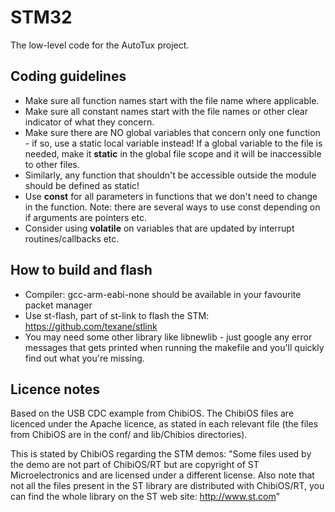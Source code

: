# STM32
The low-level code for the AutoTux project.

## Coding guidelines
- Make sure all function names start with the file name where applicable.
- Make sure all constant names start with the file names or other clear indicator of what they concern.
- Make sure there are NO global variables that concern only one function - if so, use a static local variable instead! If a global variable to the file is needed, make it <b>static</b> in the global file scope and it will be inaccessible to other files.
- Similarly, any function that shouldn't be accessible outside the module should be defined as static! 
- Use <b>const</b> for all parameters in functions that we don't need to change in the function. Note: there are several ways to use const depending on if arguments are pointers etc.
- Consider using <b>volatile</b> on variables that are updated by interrupt routines/callbacks etc.

## How to build and flash
- Compiler: gcc-arm-eabi-none should be available in your favourite packet manager
- Use st-flash, part of st-link to flash the STM: https://github.com/texane/stlink
- You may need some other library like libnewlib - just google any error messages that gets printed when running the makefile and you'll quickly find out what you're missing. 

## Licence notes
Based on the USB CDC example from ChibiOS. The ChibiOS files are licenced under the Apache licence, as stated in each relevant file (the files from ChibiOS are in the conf/ and lib/Chibios directories). 

This is stated by ChibiOS regarding the STM demos:
"Some files used by the demo are not part of ChibiOS/RT but are copyright of
ST Microelectronics and are licensed under a different license.
Also note that not all the files present in the ST library are distributed
with ChibiOS/RT, you can find the whole library on the ST web site:
http://www.st.com"
